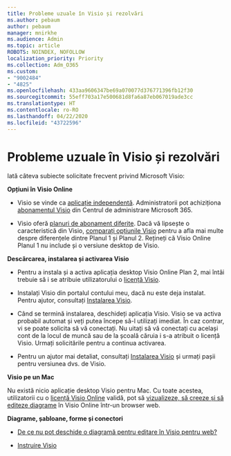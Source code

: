 ```yaml
---
title: Probleme uzuale în Visio și rezolvări
ms.author: pebaum
author: pebaum
manager: mnirkhe
ms.audience: Admin
ms.topic: article
ROBOTS: NOINDEX, NOFOLLOW
localization_priority: Priority
ms.collection: Adm_O365
ms.custom:
- "9002484"
- "4825"
ms.openlocfilehash: 433aa9606347be69a070077d376771396fb12f30
ms.sourcegitcommit: 55eff703a17e500681d8fa6a87eb067019ade3cc
ms.translationtype: HT
ms.contentlocale: ro-RO
ms.lasthandoff: 04/22/2020
ms.locfileid: "43722596"
---
```

# <a name="visio-common-issues-and-resolutions"></a>Probleme uzuale în Visio și rezolvări

Iată câteva subiecte solicitate frecvent privind Microsoft Visio:

**Opțiuni în Visio Online**

- Visio se vinde ca [aplicație independentă](https://products.office.com/visio/flowchart-software). Administratorii pot achiziționa [abonamentul Visio](https://docs.microsoft.com/alchemyinsights/purchase-visio-subscription) din Centrul de administrare Microsoft 365.

- Visio oferă [planuri de abonament diferite](https://products.office.com/visio/microsoft-visio-plans-and-pricing-compare-visio-options). Dacă vă lipsește o caracteristică din Visio, [comparați opțiunile Visio](https://products.office.com/visio/microsoft-visio-plans-and-pricing-compare-visio-options) pentru a afla mai multe despre diferențele dintre Planul 1 și Planul 2.  Rețineți că Visio Online Planul 1 nu include și o versiune desktop de Visio.

**Descărcarea, instalarea și activarea Visio**

- Pentru a instala și a activa aplicația desktop Visio Online Plan 2, mai întâi trebuie să i se atribuie utilizatorului o [licență Visio](https://docs.microsoft.com/office365/admin/subscriptions-and-billing/assign-licenses-to-users).

- Instalați Visio din portalul contului meu, dacă nu este deja instalat. Pentru ajutor, consultați [Instalarea Visio](https://support.office.com/article/f98f21e3-aa02-4827-9167-ddab5b025710).

- Când se termină instalarea, deschideți aplicația Visio. Visio se va activa probabil automat și veți putea începe să-l utilizați imediat. În caz contrar, vi se poate solicita să vă conectați. Nu uitați să vă conectați cu același cont de la locul de muncă sau de la școală căruia i s-a atribuit o licență Visio. Urmați solicitările pentru a continua activarea.

- Pentru un ajutor mai detaliat, consultați [Instalarea Visio](https://support.office.com/article/f98f21e3-aa02-4827-9167-ddab5b025710) și urmați pașii pentru versiunea dvs. de Visio.

**Visio pe un Mac**

Nu există nicio aplicație desktop Visio pentru Mac. Cu toate acestea, utilizatorii cu o [licență Visio Online](https://docs.microsoft.com/office365/admin/subscriptions-and-billing/assign-licenses-to-users) validă, pot să [vizualizeze, să creeze și să editeze diagrame](https://support.office.com/article/06f04845-91b8-4e8f-881f-a43c970735fc) în Visio Online într-un browser web.

**Diagrame, șabloane, forme și conectori**

- [De ce nu pot deschide o diagramă pentru editare în Visio pentru web?](https://support.microsoft.com/office/ea4a23d3-21d3-4878-945e-cf1be4140357)

- [Instruire Visio](https://support.office.com/article/visio-training-e058bcfa-1d90-4653-afc6-e84d54cf94a6)
